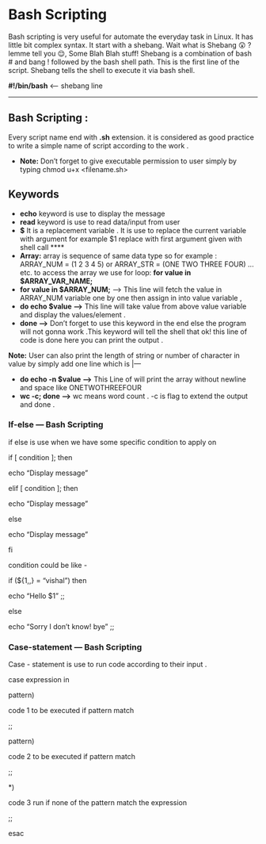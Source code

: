 # Bash Scripting
Bash scripting is very useful for automate the everyday task in Linux. It has little bit complex syntax. It start with a shebang. 
Wait what is Shebang 😲 ?  
lemme tell you 😌, Some Blah Blah stuff! Shebang is a combination of bash # and bang ! followed by the bash shell path. This is the first line of the script. Shebang tells the shell to execute it via bash shell. 

**#!/bin/bash** <-- shebang line

---

## Bash Scripting :
Every script name end with **.sh** extension. it is considered as good practice to write a simple name of script according to the work .

- **Note:** Don’t forget to give executable permission to user simply by typing chmod u+x <filename.sh>

## Keywords  
- **echo** keyword is use to display the message   
- **read** keyword is use to read data/input from user 
- **$** It is a replacement variable . It is use to replace the current variable with argument  for example $1 replace with first argument given with shell call ****  
- **Array:** array is sequence of same data type so for example : ARRAY_NUM = (1 2 3 4 5) or ARRAY_STR = (ONE TWO THREE FOUR) ... etc. to access the array we use for loop: **for value in $ARRAY_VAR_NAME;**
- **for value in $ARRAY_NUM;** —> This line will fetch the value in ARRAY_NUM variable one by one  then assign in into value variable   ,
- **do echo $value —>**  This line will take value from above value variable and display the values/element . 
- **done —>**  Don’t forget to use this keyword in the end else the program will not gonna work .This keyword will tell the shell that ok! this line of code is done here you can print the output .

**Note:** User can also print the length of string or number of character in value by simply add one line which is |—

- **do echo -n $value —>** This Line of will print the array without newline and space like ONETWOTHREEFOUR 
- **wc -c; done  —>**  wc means word count . -c is flag to extend the output and done .


### If-else — Bash Scripting

if else is use when we have some specific condition to apply on 

if [ condition ]; then 

echo “Display message”

elif [ condition ]; then 

echo “Display message”

else

echo “Display message”

fi

condition could be like - 

if (${1,,} = “vishal”) then 

echo “Hello $1” ;;

else

echo “Sorry I don’t know!  bye” ;;

### Case-statement — Bash Scripting

Case - statement is use to run code according to their input .

case expression in 

 pattern)

code 1 to be executed if pattern match

;;

pattern)

code 2 to be executed if pattern match 

;;

*)

code 3 run if none of the pattern match the expression 

;;

esac
